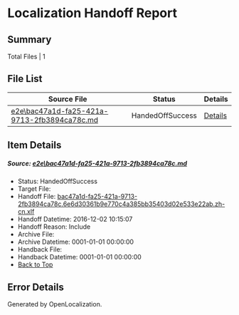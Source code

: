 # <a name='report-top'></a> Localization Handoff Report

## Summary
 Total Files | 1

## File List
 Source File | Status | Details 
 ----------- | ------ | ------- 
 [e2e\bac47a1d-fa25-421a-9713-2fb3894ca78c.md](https://github.com/OpenLocalizationTestOrg/ol-test0/blob/1ce172375c59878e2a8f6fafc92e6792884b173f/e2e/bac47a1d-fa25-421a-9713-2fb3894ca78c.md) | HandedOffSuccess | [Details](#48507c63180dbd3e1f60d3ee9c2f2f85d25cef147)

## Item Details
##### <a name='48507c63180dbd3e1f60d3ee9c2f2f85d25cef147'></a> Source: [e2e\bac47a1d-fa25-421a-9713-2fb3894ca78c.md](https://github.com/OpenLocalizationTestOrg/ol-test0/blob/1ce172375c59878e2a8f6fafc92e6792884b173f/e2e/bac47a1d-fa25-421a-9713-2fb3894ca78c.md)
* Status: HandedOffSuccess
* Target File: 
* Handoff File: [bac47a1d-fa25-421a-9713-2fb3894ca78c.6e6d30361b9e770c4a385bb35403d02e533e22ab.zh-cn.xlf](https://github.com/OpenLocalizationTestOrg/ol-test0-handoff/blob/6a23c27787124af250e2eba1bbd7f5b0576cc26e/ol-handoff/OpenLocalizationTestOrg/ol-test0-zhcn/shujia/ht/bac47a1d-fa25-421a-9713-2fb3894ca78c.6e6d30361b9e770c4a385bb35403d02e533e22ab.zh-cn.xlf)
* Handoff Datetime: 2016-12-02 10:15:07
* Handoff Reason: Include
* Archive File: 
* Archive Datetime: 0001-01-01 00:00:00
* Handback File: 
* Handback Datetime: 0001-01-01 00:00:00
* [Back to Top](#report-top)


## Error Details

Generated by OpenLocalization.
